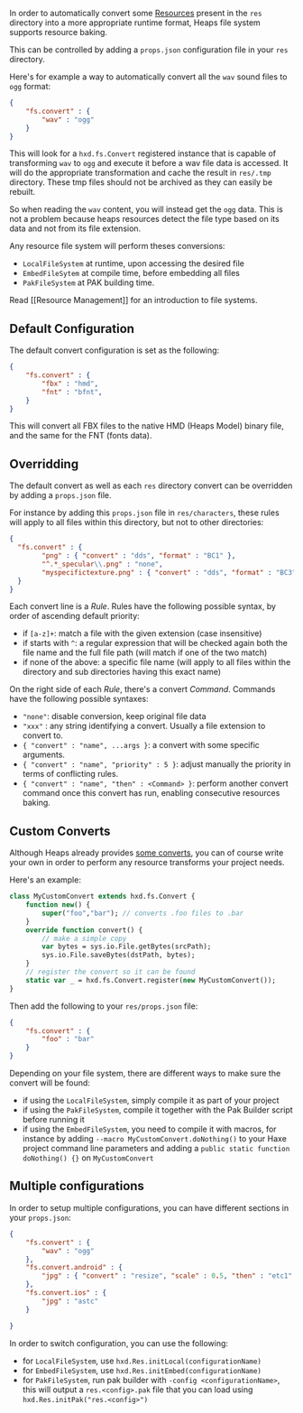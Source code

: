 In order to automatically convert some [Resources](Resource-Management) present in the `res` directory into a more appropriate runtime format, Heaps file system supports resource baking.

This can be controlled by adding a `props.json` configuration file in your `res` directory.

Here's for example a way to automatically convert all the `wav` sound files to `ogg` format:

```json
{
    "fs.convert" : {
        "wav" : "ogg"
    }
}
```

This will look for a `hxd.fs.Convert` registered instance that is capable of transforming `wav` to `ogg` and execute it before a wav file data is accessed. It will do the appropriate transformation and cache the result in `res/.tmp` directory. These tmp files should not be archived as they can easily be rebuilt.

So when reading the `wav` content, you will instead get the `ogg` data. This is not a problem because heaps resources detect the file type based on its data and not from its file extension.

Any resource file system will perform theses conversions:

- `LocalFileSystem` at runtime, upon accessing the desired file
- `EmbedFileSytem` at compile time, before embedding all files
- `PakFileSystem` at PAK building time.

Read [[Resource Management]] for an introduction to file systems.

## Default Configuration

The default convert configuration is set as the following:

```json
{
    "fs.convert" : {
        "fbx" : "hmd",
        "fnt" : "bfnt",
    }
}
```

This will convert all FBX files to the native HMD (Heaps Model) binary file, and the same for the FNT (fonts data).

## Overridding

The default convert as well as each `res` directory convert can be overridden by adding a `props.json` file.

For instance by adding this `props.json` file in `res/characters`, these rules will apply to all files within this directory, but not to other directories:

```json
{
  "fs.convert" : {
        "png" : { "convert" : "dds", "format" : "BC1" },
        "^.*_specular\\.png" : "none",
        "myspecifictexture.png" : { "convert" : "dds", "format" : "BC3" }
  }
}
```

Each convert line is a _Rule_. Rules have the following possible syntax, by order of ascending default priority:

- if `[a-z]+`: match a file with the given extension (case insensitive)
- if starts with `^`: a regular expression that will be checked again both the file name and the full file path (will match if one of the two match)
- if none of the above: a specific file name (will apply to all files within the directory and sub directories having this exact name)

On the right side of each _Rule_, there's a convert _Command_. Commands have the following possible syntaxes:

- `"none"`: disable conversion, keep original file data
- `"xxx"` : any string identifying a convert. Usually a file extension to convert to.
- `{ "convert" : "name", ...args }`: a convert with some specific arguments.
- `{ "convert" : "name", "priority" : 5 }`: adjust manually the priority in terms of conflicting rules.
- `{ "convert" : "name", "then" : <Command> }`: perform another convert command once this convert has run, enabling consecutive resources baking.

## Custom Converts

Although Heaps already provides [some converts](https://github.com/HeapsIO/heaps/blob/master/hxd/fs/Convert.hx), you can of course write your own in order to perform any resource transforms your project needs.

Here's an example:

```haxe
class MyCustomConvert extends hxd.fs.Convert {
    function new() {
        super("foo","bar"); // converts .foo files to .bar
    }
    override function convert() {
        // make a simple copy
        var bytes = sys.io.File.getBytes(srcPath);
        sys.io.File.saveBytes(dstPath, bytes);
    }
    // register the convert so it can be found
    static var _ = hxd.fs.Convert.register(new MyCustomConvert());
}
```

Then add the following to your `res/props.json` file:

```json
{
    "fs.convert" : {
        "foo" : "bar"
    }
}
```

Depending on your file system, there are different ways to make sure the convert will be found:

- if using the `LocalFileSystem`, simply compile it as part of your project
- if using the `PakFileSystem`, compile it together with the Pak Builder script before running it
- if using the `EmbedFileSystem`, you need to compile it with macros, for instance by adding `--macro MyCustomConvert.doNothing()` to your Haxe project command line parameters and adding a `public static function doNothing() {}` on `MyCustomConvert`

## Multiple configurations

In order to setup multiple configurations, you can have different sections in your `props.json`:

```json
{
    "fs.convert" : {
        "wav" : "ogg"
    },
    "fs.convert.android" : {
        "jpg" : { "convert" : "resize", "scale" : 0.5, "then" : "etc1" }
    },
    "fs.convert.ios" : {
        "jpg" : "astc"
    }

}
```

In order to switch configuration, you can use the following:

- for `LocalFileSystem`, use `hxd.Res.initLocal(configurationName)`
- for `EmbedFileSystem`, use `hxd.Res.initEmbed(configurationName)`
- for `PakFileSystem`, run pak builder with `-config <configurationName>`, this will output a `res.<config>.pak` file that you can load using `hxd.Res.initPak("res.<config>")`
